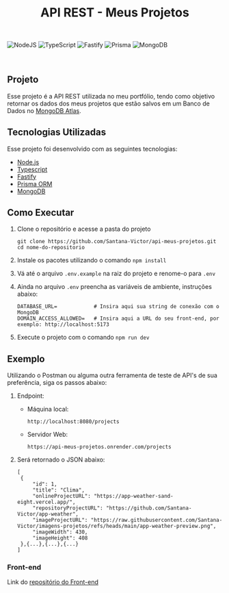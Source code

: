 <h1 align="center"> API REST - Meus Projetos </h1>

<br>

![NodeJS](https://img.shields.io/badge/node.js-6DA55F?style=for-the-badge&logo=node.js&logoColor=white)
![TypeScript](https://img.shields.io/badge/typescript-%23007ACC.svg?style=for-the-badge&logo=typescript&logoColor=white)
![Fastify](https://img.shields.io/badge/fastify-%23000000.svg?style=for-the-badge&logo=fastify&logoColor=white)
![Prisma](https://img.shields.io/badge/Prisma-3982CE?style=for-the-badge&logo=Prisma&logoColor=white)
![MongoDB](https://img.shields.io/badge/MongoDB-%234ea94b.svg?style=for-the-badge&logo=mongodb&logoColor=white)

<br>

## Projeto

Esse projeto é a API REST utilizada no meu portfólio, tendo como objetivo retornar os dados dos meus projetos que estão salvos em um Banco de Dados no [MongoDB Atlas](https://www.mongodb.com/products/platform/atlas-database).

## Tecnologias Utilizadas

Esse projeto foi desenvolvido com as seguintes tecnologias:

- [Node.js](https://nodejs.org/)
- [Typescript](https://www.typescriptlang.org/)
- [Fastify](https://github.com/fastify/fastify/)
- [Prisma ORM](https://www.prisma.io/)
- [MongoDB](https://www.mongodb.com/)

## Como Executar

1.  Clone o repositório e acesse a pasta do projeto

    ```shell
    git clone https://github.com/Santana-Victor/api-meus-projetos.git
    cd nome-do-repositorio
    ```

2.  Instale os pacotes utilizando o comando `npm install`

3.  Vá até o arquivo `.env.example` na raiz do projeto e renome-o para `.env`

4.  Ainda no arquivo `.env` preencha as variáveis de ambiente, instruções abaixo:

       ```shell
       DATABASE_URL=            # Insira aqui sua string de conexão com o MongoDB
       DOMAIN_ACCESS_ALLOWED=   # Insira aqui a URL do seu front-end, por exemplo: http://localhost:5173
       ```

6.  Execute o projeto com o comando `npm run dev`

## Exemplo

Utilizando o Postman ou alguma outra ferramenta de teste de API's de sua preferência, siga os passos abaixo:

1. Endpoint:

   - Máquina local:
     ```shell
     http://localhost:8080/projects
     ```
   - Servidor Web:
     ```shell
     https://api-meus-projetos.onrender.com/projects
     ```

2. Será retornado o JSON abaixo:
   ```shell
   [
    {
        "id": 1,
        "title": "Clima",
        "onlineProjectURL": "https://app-weather-sand-eight.vercel.app/",
        "repositoryProjectURL": "https://github.com/Santana-Victor/app-weather",
        "imageProjectURL": "https://raw.githubusercontent.com/Santana-Victor/imagens-projetos/refs/heads/main/app-weather-preview.png",
        "imageWidth": 430,
        "imageHeight": 408
    },{...},{...},{...}
   ]
   ```

### Front-end

Link do [repositório do Front-end](https://github.com/Santana-Victor/Portfolio)
